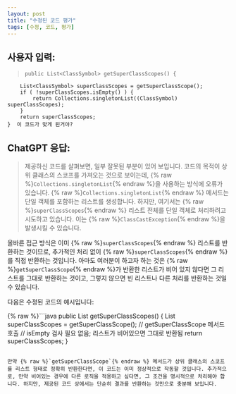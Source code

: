 ```yaml
---
layout: post
title: "수정된 코드 평가"
tags: [수정, 코드, 평가]
---
```


## 사용자 입력:
>     public List<ClassSymbol> getSuperClassScopes() {
        List<ClassSymbol> superClassScopes = getSuperClassScope();
        if ( !superClassScopes.isEmpty() ) {
            return Collections.singletonList((ClassSymbol) superClassScopes);
        }
        return superClassScopes;
    }  이 코드가 맞게 된거야?

## ChatGPT 응답:
> 제공하신 코드를 살펴보면, 일부 잘못된 부분이 있어 보입니다. 코드의 목적이 상위 클래스의 스코프를 가져오는 것으로 보이는데, {% raw %}`Collections.singletonList`{% endraw %}을 사용하는 방식에 오류가 있습니다. {% raw %}`Collections.singletonList`{% endraw %} 메서드는 단일 객체를 포함하는 리스트를 생성합니다. 하지만, 여기서는 {% raw %}`superClassScopes`{% endraw %} 리스트 전체를 단일 객체로 처리하려고 시도하고 있습니다. 이는 {% raw %}`ClassCastException`{% endraw %}을 발생시킬 수 있습니다.

올바른 접근 방식은 이미 {% raw %}`superClassScopes`{% endraw %} 리스트를 반환하는 것이므로, 추가적인 처리 없이 {% raw %}`superClassScopes`{% endraw %}를 직접 반환하는 것입니다. 아마도 여러분이 하고자 하는 것은 {% raw %}`getSuperClassScope`{% endraw %}가 반환한 리스트가 비어 있지 않다면 그 리스트를 그대로 반환하는 것이고, 그렇지 않으면 빈 리스트나 다른 처리를 반환하는 것일 수 있습니다.

다음은 수정된 코드의 예시입니다:

{% raw %}```java
public List<ClassSymbol> getSuperClassScopes() {
    List<ClassSymbol> superClassScopes = getSuperClassScope(); // getSuperClassScope 메서드 호출
    // isEmpty 검사 필요 없음; 리스트가 비어있으면 그대로 반환됨
    return superClassScopes;
}
```{% endraw %}

만약 {% raw %}`getSuperClassScope`{% endraw %} 메서드가 상위 클래스의 스코프를 리스트 형태로 정확히 반환한다면, 이 코드는 이미 정상적으로 작동할 것입니다. 추가적으로, 만약 비어있는 경우에 다른 로직을 적용하고 싶다면, 그 조건을 명시적으로 처리해야 합니다. 하지만, 제공된 코드 상에서는 단순히 결과를 반환하는 것만으로 충분해 보입니다.

